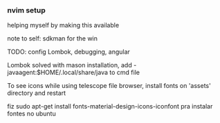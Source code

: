 ### nvim setup

helping myself by making this available

note to self: sdkman for the win

TODO: config Lombok, debugging, angular

Lombok solved with mason installation, add -javaagent:$HOME/.local/share/java to cmd file

To see icons while using telescope file browser, install fonts on 'assets' directory and restart

fiz sudo apt-get install fonts-material-design-icons-iconfont pra instalar fontes no ubuntu
